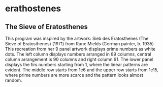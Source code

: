 # erathostenes
## The Sieve of Eratosthenes
This program was inspired by the artwork:
Sieb des Eratosthenes (The Sieve of Eratosthenes) (1971) from  Rune Mields (German painter, b. 1935)
This recreation from her 9 panel artwork displays prime numbers as white dots. 
The left column displays numbers arranged in 89 columns, central column arrangement is 90 columns and right column 91.
The lower panel displays the firs numbers starting from 1, where the linear patterns are evident. The middle row starts from 1e6 and the upper row starts from 1e15, where prime numbers are more scarce and the pattern looks almost random.
